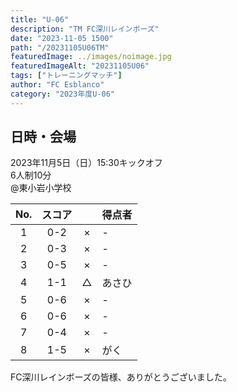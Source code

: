 ```yaml
---
title: "U-06"
description: "TM FC深川レインボーズ"
date: "2023-11-05 1500"
path: "/20231105U06TM"
featuredImage: ../images/noimage.jpg
featuredImageAlt: "20231105U06"
tags: ["トレーニングマッチ"]
author: "FC Esblanco"
category: "2023年度U-06"
---
```


## 日時・会場

2023年11月5日（日）15:30キックオフ<br>
6人制10分<br>
@東小岩小学校

| No.| スコア |   | 得点者  |
|:--:|:------:|:-:|:--------|
| 1  | 0-2 | × |-|
| 2  | 0-3 | × |-|
| 3  | 0-5 | × |-|
| 4  | 1-1 | △ |あさひ|
| 5  | 0-6 | × |-|
| 6  | 0-6 | × |-|
| 7  | 0-4 | × |-|
| 8  | 1-5 | × |がく|


FC深川レインボーズの皆様、ありがとうございました。